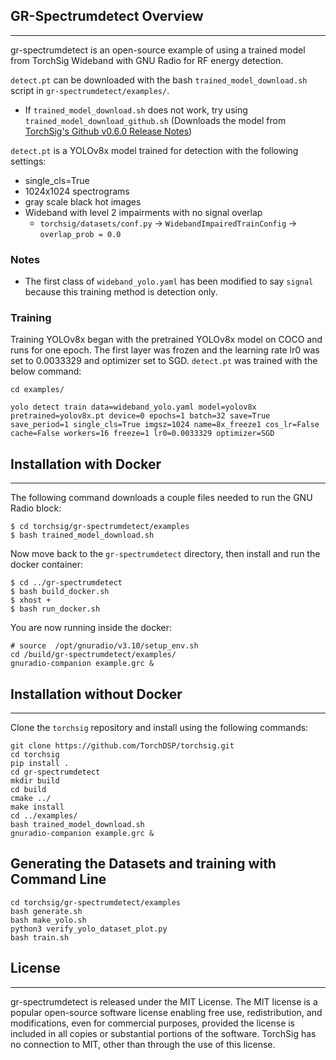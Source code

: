 ## GR-Spectrumdetect Overview
---
gr-spectrumdetect is an open-source example of using a trained model from TorchSig Wideband with GNU Radio for RF energy detection. 

`detect.pt` can be downloaded with the bash `trained_model_download.sh` script in `gr-spectrumdetect/examples/`.
- If `trained_model_download.sh` does not work, try using `trained_model_download_github.sh` (Downloads the model from [TorchSig's Github v0.6.0 Release Notes](https://github.com/TorchDSP/torchsig/releases/tag/v0.6.0))

`detect.pt` is a YOLOv8x model trained for detection with the following settings:
- single_cls=True
- 1024x1024 spectrograms
- gray scale black hot images
- Wideband with level 2 impairments with no signal overlap 
    - `torchsig/datasets/conf.py` -> `WidebandImpairedTrainConfig` -> `overlap_prob = 0.0`

### Notes     
- The first class of `wideband_yolo.yaml` has been modified to say `signal` because this training method is detection only. 

### Training
Training YOLOv8x began with the pretrained YOLOv8x model on COCO and runs for one epoch. The first layer was frozen and the learning rate lr0 was set to 0.0033329 and optimizer set to SGD. `detect.pt` was trained with the below command:

```
cd examples/

yolo detect train data=wideband_yolo.yaml model=yolov8x pretrained=yolov8x.pt device=0 epochs=1 batch=32 save=True save_period=1 single_cls=True imgsz=1024 name=8x_freeze1 cos_lr=False cache=False workers=16 freeze=1 lr0=0.0033329 optimizer=SGD
```


## Installation with Docker
---
The following command downloads a couple files needed to run the GNU Radio block:
```
$ cd torchsig/gr-spectrumdetect/examples
$ bash trained_model_download.sh
```
Now move back to the `gr-spectrumdetect` directory, then install and run the docker container:
```
$ cd ../gr-spectrumdetect
$ bash build_docker.sh
$ xhost +
$ bash run_docker.sh
```
You are now running inside the docker:
```
# source  /opt/gnuradio/v3.10/setup_env.sh
cd /build/gr-spectrumdetect/examples/
gnuradio-companion example.grc &
```

## Installation without Docker
---
Clone the `torchsig` repository and install using the following commands:
```
git clone https://github.com/TorchDSP/torchsig.git
cd torchsig
pip install .
cd gr-spectrumdetect
mkdir build
cd build
cmake ../
make install
cd ../examples/
bash trained_model_download.sh
gnuradio-companion example.grc &
```

## Generating the Datasets and training with Command Line
```
cd torchsig/gr-spectrumdetect/examples
bash generate.sh
bash make_yolo.sh
python3 verify_yolo_dataset_plot.py
bash train.sh
```

## License
---
gr-spectrumdetect is released under the MIT License. The MIT license is a popular open-source software license enabling free use, redistribution, and modifications, even for commercial purposes, provided the license is included in all copies or substantial portions of the software. TorchSig has no connection to MIT, other than through the use of this license.
